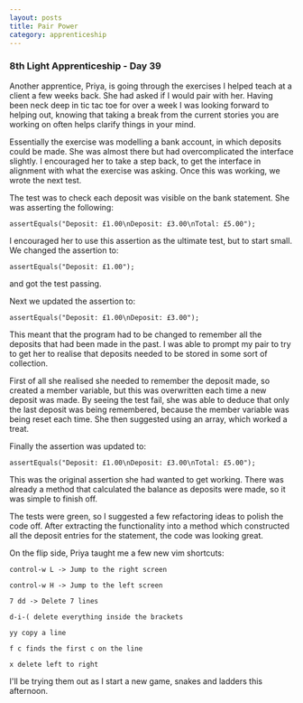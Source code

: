 ```yaml
---
layout: posts
title: Pair Power
category: apprenticeship
---
```

### 8th Light Apprenticeship - Day 39

Another apprentice, Priya, is going through the exercises I helped teach at a client a few weeks back. She had asked if I would pair with her. Having been neck deep in tic tac toe for over a week I was looking forward to helping out, knowing that taking a break from the current stories you are working on often helps clarify things in your mind.

<!--break--> 

Essentially the exercise was modelling a bank account, in which deposits could be made. She was almost there but had overcomplicated the interface slightly. I encouraged her to take a step back, to get the interface in alignment with what the exercise was asking. Once this was working, we wrote the next test. 

The test was to check each deposit was visible on the bank statement. She was asserting the following:

`assertEquals("Deposit: £1.00\nDeposit: £3.00\nTotal: £5.00");`

I encouraged her to use this assertion as the ultimate test, but to start small. We changed the assertion to:

`assertEquals("Deposit: £1.00");`

and got the test passing.

Next we updated the assertion to:

`assertEquals("Deposit: £1.00\nDeposit: £3.00");`

This meant that the program had to be changed to remember all the deposits that had been made in the past. I was able to prompt my pair to try to get her to realise that deposits needed to be stored in some sort of collection. 

First of all she realised she needed to remember the deposit made, so created a member variable, but this was overwritten each time a new deposit was made. By seeing the test fail, she was able to deduce that only the last deposit was being remembered, because the member variable was being reset each time. She then suggested using an array, which worked a treat.

Finally the assertion was updated to:

`assertEquals("Deposit: £1.00\nDeposit: £3.00\nTotal: £5.00");` 

This was the original assertion she had wanted to get working. There was already a method that calculated the balance as deposits were made, so it was simple to finish off.

The tests were green, so I suggested a few refactoring ideas to polish the code off. After extracting the functionality into a method which constructed all the deposit entries for the statement, the code was looking great.

On the flip side, Priya taught me a few new vim shortcuts:

`control-w L -> Jump to the right screen`

`control-w H -> Jump to the left screen`

`7 dd -> Delete 7 lines`

`d-i-( delete everything inside the brackets`

`yy copy a line`

`f c finds the first c on the line`

`x delete left to right`

I'll be trying them out as I start a new game, snakes and ladders this afternoon.